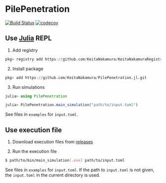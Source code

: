 # PilePenetration

[![Build Status](https://github.com/KeitaNakamura/PilePenetration.jl/workflows/CI/badge.svg)](https://github.com/KeitaNakamura/PilePenetration.jl/actions?query=workflow%3ACI)
[![codecov](https://codecov.io/gh/KeitaNakamura/PilePenetration.jl/branch/main/graph/badge.svg?token=DPE75E110O)](https://codecov.io/gh/KeitaNakamura/PilePenetration.jl)

## Use [Julia](https://julialang.org) REPL

1. Add registry

```julia
pkg> registry add https://github.com/KeitaNakamura/KeitaNakamuraRegistry.git
```

2. Install package

```julia
pkg> add https://github.com/KeitaNakamura/PilePenetration.jl.git
```

3. Run simulations

```julia
julia> using PilePenetration

julia> PilePenetration.main_simulation("path/to/input.toml")
```
See files in `examples` for `input.toml`.


## Use execution file

1. Download execution files from [releases](https://github.com/KeitaNakamura/PilePenetration.jl/releases)

2. Run the execution file

```bash
$ path/to/bin/main_simulation[.exe] path/to/input.toml
```

See files in `examples` for `input.toml`.
If the path to `input.toml` is not given, the `input.toml` in the current directory is used.
